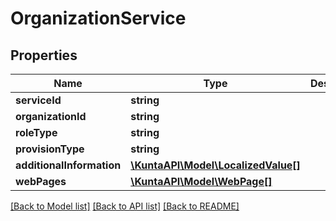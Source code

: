 # OrganizationService

## Properties
Name | Type | Description | Notes
------------ | ------------- | ------------- | -------------
**serviceId** | **string** |  | [optional] 
**organizationId** | **string** |  | [optional] 
**roleType** | **string** |  | [optional] 
**provisionType** | **string** |  | [optional] 
**additionalInformation** | [**\KuntaAPI\Model\LocalizedValue[]**](LocalizedValue.md) |  | [optional] 
**webPages** | [**\KuntaAPI\Model\WebPage[]**](WebPage.md) |  | [optional] 

[[Back to Model list]](../README.md#documentation-for-models) [[Back to API list]](../README.md#documentation-for-api-endpoints) [[Back to README]](../README.md)


